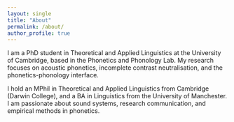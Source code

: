 ```yaml
---
layout: single
title: "About"
permalink: /about/
author_profile: true
---
```


I am a PhD student in Theoretical and Applied Linguistics at the University of Cambridge, based in the Phonetics and Phonology Lab. My research focuses on acoustic phonetics, incomplete contrast neutralisation, and the phonetics-phonology interface.

I hold an MPhil in Theoretical and Applied Linguistics from Cambridge (Darwin College), and a BA in Linguistics from the University of Manchester. I am passionate about sound systems, research communication, and empirical methods in phonetics.
